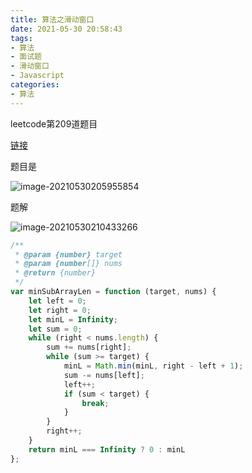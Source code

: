```yaml
---
title: 算法之滑动窗口
date: 2021-05-30 20:58:43
tags:
- 算法
- 面试题
- 滑动窗口
- Javascript
categories:
- 算法
---
```




leetcode第209道题目

[链接](https://leetcode-cn.com/problems/minimum-size-subarray-sum/)

题目是

![image-20210530205955854](image-20210530205955854.png)



题解

![image-20210530210433266](image-20210530210433266.png)

```js
/**
 * @param {number} target
 * @param {number[]} nums
 * @return {number}
 */
var minSubArrayLen = function (target, nums) {
    let left = 0;
    let right = 0;
    let minL = Infinity;
    let sum = 0;
    while (right < nums.length) {
        sum += nums[right];
        while (sum >= target) {
            minL = Math.min(minL, right - left + 1);
            sum -= nums[left];
            left++;
            if (sum < target) {
                break;
            }
        }
        right++;
    }
    return minL === Infinity ? 0 : minL
};

```


